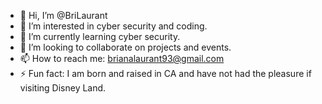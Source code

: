 - 👋 Hi, I’m @BriLaurant
- 👀 I’m interested in cyber security and coding.
- 🌱 I’m currently learning cyber security. 
- 💞️ I’m looking to collaborate on projects and events. 
- 📫 How to reach me: brianalaurant93@gmail.com 
- ⚡ Fun fact: I am born and raised in CA and have not had the pleasure if visiting Disney Land. 

<!---
BriLaurant/BriLaurant is a ✨ special ✨ repository because its `README.md` (this file) appears on your GitHub profile.
You can click the Preview link to take a look at your changes.
--->
